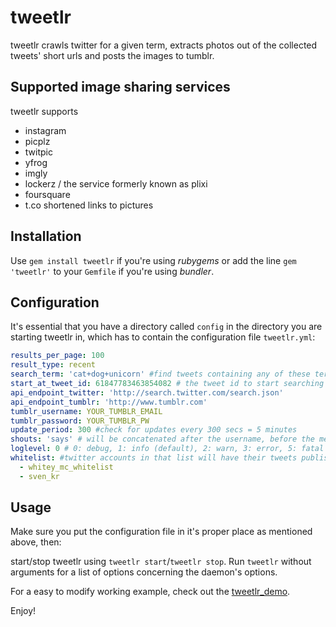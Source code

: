 # tweetlr

tweetlr crawls twitter for a given term, extracts photos out of the collected tweets' short urls and posts the images to tumblr. 

## Supported image sharing services

tweetlr supports

- instagram
- picplz
- twitpic
- yfrog
- imgly
- lockerz / the service formerly known as plixi
- foursquare
- t.co shortened links to pictures

## Installation

Use `gem install tweetlr` if you're using *rubygems* or add the line `gem 'tweetlr'` to your `Gemfile` if you're using *bundler*.

## Configuration

It's essential that you have a directory called `config` in the directory you are starting tweetlr in, which has to contain the configuration file `tweetlr.yml`:

```yaml
results_per_page: 100
result_type: recent
search_term: 'cat+dog+unicorn' #find tweets containing any of these terms
start_at_tweet_id: 61847783463854082 # the tweet id to start searching at
api_endpoint_twitter: 'http://search.twitter.com/search.json'
api_endpoint_tumblr: 'http://www.tumblr.com'
tumblr_username: YOUR_TUMBLR_EMAIL
tumblr_password: YOUR_TUMBLR_PW
update_period: 300 #check for updates every 300 secs = 5 minutes
shouts: 'says' # will be concatenated after the username, before the message: @mr_x says: awesome things on a photo!
loglevel: 0 # 0: debug, 1: info (default), 2: warn, 3: error, 5: fatal
whitelist: #twitter accounts in that list will have their tweets published immediately. post from others will be saved as drafts
  - whitey_mc_whitelist
  - sven_kr
```

## Usage

Make sure you put the configuration file in it's proper place as mentioned above, then: 

start/stop tweetlr using `tweetlr start`/`tweetlr stop`. Run `tweetlr` without arguments for a list of options concerning the daemon's options. 

For a easy to modify working example, check out the [tweetlr_demo](http://github.com/5v3n/tweetlr_demo).

Enjoy!

